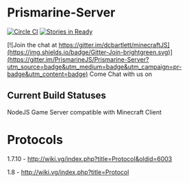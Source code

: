 # Prismarine-Server

[![Circle CI](https://img.shields.io/circleci/project/PrismarineJS/prismarine-server.svg)](https://circleci.com/gh/PrismarineJS/prismarine-server)
[![Stories in Ready](https://badge.waffle.io/prismarineJS/prismarine-server.png?label=ready&title=Ready)](http://waffle.io/prismarineJS/prismarine-server)


[![Join the chat at https://gitter.im/dcbartlett/minecraftJS](https://img.shields.io/badge/Gitter-Join-brightgreen.svg)](https://gitter.im/PrismarineJS/Prismarine-Server?utm_source=badge&utm_medium=badge&utm_campaign=pr-badge&utm_content=badge) Come Chat with us on 
## Current Build Statuses


NodeJS Game Server compatible with Minecraft Client


# Protocols

1.7.10 - http://wiki.vg/index.php?title=Protocol&oldid=6003

1.8 - http://wiki.vg/index.php?title=Protocol
